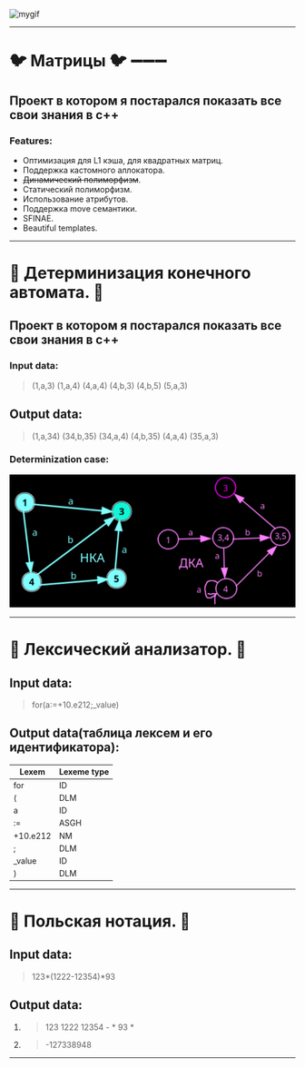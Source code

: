 ![mygif](https://media1.tenor.com/m/Ky6v0lFLVXwAAAAd/arch-linux-i-use-arch.gif)
___
# :bird: Матрицы :bird: :heavy_minus_sign::heavy_minus_sign::heavy_minus_sign:
## Проект в котором я постарался показать все свои знания в c++
### Features:
* Оптимизация для L1 кэша, для квадратных матриц.
* Поддержка кастомного аллокатора.
* ~~Динамический полиморфизм~~.
* Статический полиморфизм.
* Использование атрибутов.
* Поддержка move семантики.
* SFINAE.
* Beautiful templates.

___

# :deciduous_tree: Детерминизация конечного автомата. :deciduous_tree:
## Проект в котором я постарался показать все свои знания в c++
### Input data:
> (1,a,3) (1,a,4) (4,a,4) (4,b,3) (4,b,5) (5,a,3)
## Output data:
> (1,a,34) (34,b,35) (34,a,4) (4,b,35) (4,a,4) (35,a,3)
### Determinization case:
![gallery](preview_image/de-termination.png)

___

# :vhs: Лексический анализатор. :vhs:
## Input data:
> for(a:=+10.e212;_value)
## Output data(таблица лексем и его идентификатора):
|       Lexem       |       Lexeme type     |
|-------------------|:----------------------|
| for               | ID                    |
| (                 | DLM                   |
| a                 | ID                    |
| :=                | ASGH                  |
| +10.e212          | NM                    |
| ;                 | DLM                   |
| _value            | ID                    |
| )                 | DLM                   |

___

# :children_crossing: Польская нотация. :children_crossing:
## Input data:
> 123*(1222-12354)*93
## Output data:
1. > 123 1222 12354 - * 93 *
2. > -127338948

___
